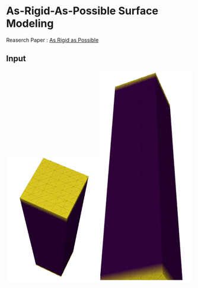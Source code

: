 # As-Rigid-As-Possible Surface Modeling
Reaserch Paper : [As Rigid as Possible](http://sites.fas.harvard.edu/~cs277/papers/sorkine_asrigid.pdf)

## Input

<p align="center">
  <img src="/images/input_bar_top.png" width="250">
  <img src="/images/input_bar_bottom.png" width="250">
</p>


